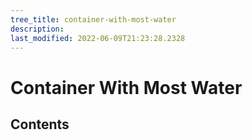 ```yaml
---
tree_title: container-with-most-water
description: 
last_modified: 2022-06-09T21:23:28.2328
---
```


# Container With Most Water

## Contents
